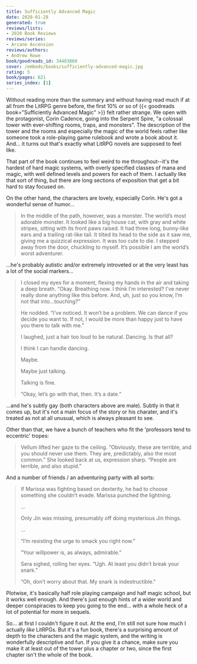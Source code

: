 ```yaml
---
title: Sufficiently Advanced Magic
date: 2020-01-28
generated: true
reviews/lists:
- 2020 Book Reviews
reviews/series:
- Arcane Ascension
reviews/authors:
- Andrew Rowe
book/goodreads_id: 34403860
cover: /embeds/books/sufficiently-advanced-magic.jpg
rating: 5
book/pages: 621
series_index: [1]
---
```

Without reading more than the summary and without having read much if at all from the LitRPG genre before, the first 10% or so of {{< goodreads book="Sufficiently Advanced Magic" >}} felt rather strange. We open with the protagonist, Corin Cadence, going into the Serpent Spire, "a colossal tower with ever-shifting rooms, traps, and monsters". The description of the tower and the rooms and especially the magic of the world feels rather like someone took a role-playing game rulebook and wrote a book about it. And... it turns out that's exactly what LitRPG novels are supposed to feel like.  

That part of the book continues to feel weird to me throughout--it's the hardest of hard magic systems, with overly specified classes of mana and magic, with well defined levels and powers for each of them. I actually like that sort of thing, but there are long sections of exposition that get a bit hard to stay focused on.  

<!--more-->

On the other hand, the characters are lovely, especially Corin. He's got a wonderful sense of humor...  

> In the middle of the path, however, was a monster. The world’s most adorable monster. It looked like a big house cat, with gray and white stripes, sitting with its front paws raised. It had three long, bunny-like ears and a trailing rat-like tail. It tilted its head to the side as it saw me, giving me a quizzical expression. It was too cute to die. I stepped away from the door, chuckling to myself. It’s possible I am the world’s worst adventurer.

...he's probably autistic and/or extremely introveted or at the very least has a lot of the social markers...  

> I closed my eyes for a moment, flexing my hands in the air and taking a deep breath. “Okay. Breathing now. I think I’m interested? I’ve never really done anything like this before. And, uh, just so you know, I’m not that into...touching?”  
>
> He nodded. “I’ve noticed. It won’t be a problem. We can dance if you decide you want to. If not, I would be more than happy just to have you there to talk with me.”  
>
> I laughed, just a hair too loud to be natural. Dancing. Is that all?  
>
> I think I can handle dancing.  
>
> Maybe.  
>
> Maybe just talking.  
>
> Talking is fine.  
>
> “Okay, let’s go with that, then. It’s a date.”  

...and he's subtly gay (both characters above are male). Subtly in that it comes up, but it's not a main focus of the story or his charater, and it's treated as not at all unusual, which is always pleasant to see.  

Other than that, we have a bunch of teachers who fit the 'professors tend to eccentric' tropes:  

> Vellum lifted her gaze to the ceiling. “Obviously, these are terrible, and you should never use them. They are, predictably, also the most common.” She looked back at us, expression sharp. “People are terrible, and also stupid.”

And a number of friends / an adventuring party with all sorts:  

> If Marissa was fighting based on dexterity, he had to choose something she couldn’t evade. Marissa punched the lightning.  
>
> ...  
>
> Only Jin was missing, presumably off doing mysterious Jin things.  
>
> ...  
>
> “I’m resisting the urge to smack you right now.”  
>
> “Your willpower is, as always, admirable.”  
>
> Sera sighed, rolling her eyes. “Ugh. At least you didn’t break your snark.”  
>
> “Oh, don’t worry about that. My snark is indestructible."  

Plotwise, it's basically half role playing campaign and half magic school, but it works well enough. And there's just enough hints of a wider world and deeper conspiracies to keep you going to the end... with a whole heck of a lot of potential for more in sequels.  

So... at first I couldn't figure it out. At the end, I'm still not sure how much I actually _like_ LitRPGs. But it's a fun book, there's a surprising amount of depth to the characters and the magic system, and the writing is wonderfully descriptive and fun. If you give it a chance, make sure you make it at least out of the tower plus a chapter or two, since the first chapter isn't the whole of the book.